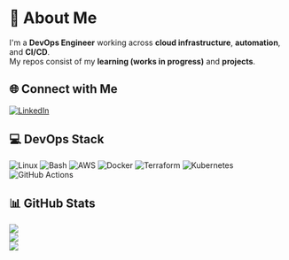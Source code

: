 # 💫 About Me
I'm a **DevOps Engineer** working across **cloud infrastructure**, **automation**, and **CI/CD**.  
My repos consist of my **learning (works in progress)** and **projects**.

## 🌐 Connect with Me
[![LinkedIn](https://img.shields.io/badge/LinkedIn-%230077B5.svg?style=for-the-badge&logo=linkedin&logoColor=white)](https://www.linkedin.com/in/yonis-h-a5bb6a22a/)

## 💻 DevOps Stack
![Linux](https://img.shields.io/badge/Linux-FCC624?style=for-the-badge&logo=linux&logoColor=black)
![Bash](https://img.shields.io/badge/Bash-121011?style=for-the-badge&logo=gnu-bash&logoColor=white)
![AWS](https://img.shields.io/badge/AWS-%23FF9900.svg?style=for-the-badge&logo=amazon-aws&logoColor=white)
![Docker](https://img.shields.io/badge/Docker-%230db7ed.svg?style=for-the-badge&logo=docker&logoColor=white)
![Terraform](https://img.shields.io/badge/Terraform-%235835CC.svg?style=for-the-badge&logo=terraform&logoColor=white)
![Kubernetes](https://img.shields.io/badge/Kubernetes-%23326ce5.svg?style=for-the-badge&logo=kubernetes&logoColor=white)
![GitHub Actions](https://img.shields.io/badge/GitHub_Actions-%232671E5.svg?style=for-the-badge&logo=githubactions&logoColor=white)

## 📊 GitHub Stats
![](https://github-readme-stats.vercel.app/api?username=Yonis-Hage&theme=dark&hide_border=false&include_all_commits=true&count_private=true)  
![](https://streak-stats.demolab.com?user=Yonis-Hage&theme=dark&hide_border=false)  
![](https://github-readme-stats.vercel.app/api/top-langs/?username=Yonis-Hage&theme=dark&hide_border=false&layout=compact)

